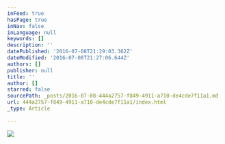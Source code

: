 ```yaml
---
inFeed: true
hasPage: true
inNav: false
inLanguage: null
keywords: []
description: ''
datePublished: '2016-07-08T21:29:03.362Z'
dateModified: '2016-07-08T21:27:06.644Z'
authors: []
publisher: null
title: ''
author: []
starred: false
sourcePath: _posts/2016-07-08-444a2757-f849-4911-a710-de4cde7f11a1.md
url: 444a2757-f849-4911-a710-de4cde7f11a1/index.html
_type: Article

---
```

![](https://the-grid-user-content.s3-us-west-2.amazonaws.com/bf97c6b1-3ff5-4005-9392-e2fe6cca2c5b.jpg)